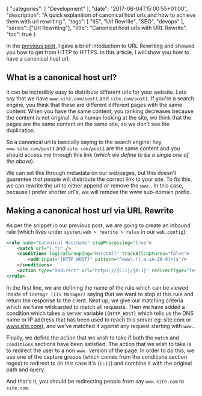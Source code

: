 {
    "categories": [ "Development" ],
    "date": "2017-06-04T15:00:55+01:00",
    "description": "A quick explanition of canonical host urls and how to achieve them with url rewriting.",
    "tags": [ "IIS", "Url Rewrite", "SEO", "devops" ],
    "series": ["Url Rewriting"],
    "title": "Canonical host urls with URL Rewrite",
    "toc": true
}

In the [previous post](/article/2017/06/up-and-running-with-url-rewrite---going-from-http-to-https/), I gave a brief intoduction to URL Rewriting and showed you how to get from HTTP to HTTPS. In this article, I will show you how to have a canonical host url.<!-- more -->

## What is a canonical host url?

It can be incredibly easy to distribute different urls for your website. Lets say that we have `www.site.com/post1` and `site.com/post1`. If you're a search engine, you think that these are different different pages with the same content. When you have the same content, you ranking decreases because the content is not original. As a human looking at the site, we think that the pages are the same content on the same site, so we don't see the duplication.

So a canonical url is basically saying to the search engine: hey, `www.site.com/post1` and `site.com/post1` are the same content and you should access me through this link (*which we define to be a single one of the above*).

We can set this through metadata on our webpages, but this doesn't guarentee that people will distribute the correct link to your site. To fix this, we can rewrite the url to either append or remove the `www.`. In this case, because I prefer shorter url's, we will remove the www sub-domain prefix.

## Making a canonical host url via URL Rewrite

As per the snippet in our previous post, we are going to create an inbound rule (which lives under `system.web > rewrite > rules` in our `web.config`):

```xml
<rule name="Canonical Hostname" stopProcessing="true">
    <match url="(.*)" />
    <conditions logicalGrouping="MatchAll" trackAllCaptures="false">
        <add input="{HTTP_HOST}" pattern="^www\.([.a-zA-Z0-9]+)$"/>
    </conditions>
    <action type="Redirect" url="https://{C:1}/{R:1}" redirectType="Temporary" />
</rule>
```

In the first line, we are defining the name of the rule which can be viewed inside of `inetmgr (IIS Manager)` saying that we want to stop at this rule and return the response to the client. Next up, we give our matching criteria which we have wildcarded to match all requests. Then we have added a condition which takes a server variable (`{HTTP_HOST}` which tells us the DNS name or IP address that has been used to reach this server eg: site.com or www.site.com), and we've matched it against any request starting with `www.`.

Finally, we define the action that we wish to take if both the `match` and `conditions` sections have been satisfied. The action that we wish to take is to redirect the user to a non `www.` version of the page. In order to do this, we use one of the capture groups (which comes from the conditions section regex) to redirect to (in this case it's `{C:1}`) and combine it with the original path and query.

And that's it, you should be redirecting people from say `www.site.com` to `site.com`.
